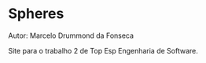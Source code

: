 # Spheres

Autor: Marcelo Drummond da Fonseca

Site para o trabalho 2 de Top Esp Engenharia de Software.
